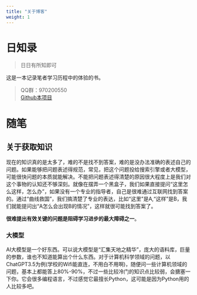 ```yaml
---
title: "关于博客"
weight: 1
---
```

# 日知录
> 日日有所知即可  

这是一本记录笔者学习历程中的体验的书。
> QQ群：970200550  
> [Github本项目](https://github.com/hardstone19937/hardstone19937.github.io)

# 随笔

## 关于获取知识

现在的知识真的是太多了，难的不是找不到答案，难的是没办法准确的表述自己的问题。如果能够把问题表述得规范，常见，把这个问题投给搜索引擎或者大模型，可能很快问题的本质就能解决。不能把问题表述得清楚的原因很大程度上是我们对这个事物的认知还不够深刻。就像在摆弄一个黑盒子，我们如果直接提问“这里怎么这样，怎么办”，如果没有一个专业的指导者，自己是很难通过互联网找到答案的。通过“曲线救国”，我们搞清楚了专业的表达，比如“这里”是A,“这样”是B，我们就能提问出“A怎么会出现B的情况”，这样就很可能找到答案了。

**很难提出有效关键的问题是阻碍学习进步的最大障碍之一**。

### 大模型
AI大模型是一个好东西。可以说大模型是“汇集天地之精华”，庞大的语料库，巨量的参数，谁也不知道能算出个什么东西。对于计算机科学领域的问题，以ChatGPT3.5为例(学校的Wifi能直连，不用白不用啊)，随便问一些计算机领域的问题，基本上都能答上80%-90%，不过一些比较冷门的知识点比较弱，会搪塞一下你。它会很多编程语言，不过感觉它最擅长Python，这可能是因为Python用的人比较多吧。